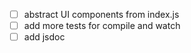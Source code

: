- [ ] abstract UI components from index.js
- [ ] add more tests for compile and watch
- [ ] add jsdoc
